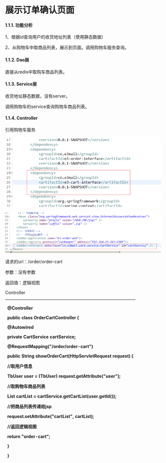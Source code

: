 # 展示订单确认页面

#### 1.1.1.                  功能分析

1、根据id查询用户的收货地址列表（使用静态数据）

2、从购物车中取商品列表，展示到页面。调用购物车服务查询。

#### 1.1.2.                  Dao层

直接从redis中取购车商品列表。

#### 1.1.3.                  Service层

收货地址静态数据，没有server。

调用购物车的service查询购物车商品列表。

#### 1.1.4.                  Controller

引用购物车服务

![](../../../.gitbook/assets/image%20%2817%29.png)

![](../../../.gitbook/assets/image%20%28192%29.png)

请求的url：/order/order-cart

参数：没有参数

返回值：逻辑视图

Controller

<table>
  <thead>
    <tr>
      <th style="text-align:left">
        <p>@Controller</p>
        <p><b>public</b>  <b>class</b> OrderCartController {</p>
        <p>@Autowired</p>
        <p> <b>private</b> CartService cartService;</p>
        <p>@RequestMapping("/order/order-cart")</p>
        <p> <b>public</b> String showOrderCart(HttpServletRequest request) {</p>
        <p>//取用户信息</p>
        <p>TbUser user = (TbUser) request.getAttribute("user");</p>
        <p>//取购物车商品列表</p>
        <p>List
          <TbItem>cartList = cartService.getCartList(user.getId());</p>
        <p>//把商品列表传递给jsp</p>
        <p>request.setAttribute("cartList", cartList);</p>
        <p>//返回逻辑视图</p>
        <p> <b>return</b> "order-cart";</p>
        <p>}</p>
        <p>}</p>
      </th>
    </tr>
  </thead>
  <tbody></tbody>
</table>
